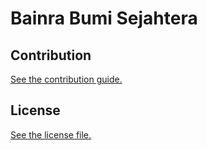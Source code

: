 
# Bainra Bumi Sejahtera

## Contribution

[See the contribution guide.](./CONTRIBUTING.md)

## License

[See the license file.](./LICENSE.md)
